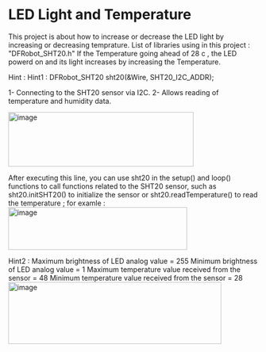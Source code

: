 # LED Light and Temperature

This project is about how to increase or decrease the LED light by increasing or decreasing temprature.
List of libraries using in this project :
"DFRobot_SHT20.h"
If the Temperature going ahead of 28 c , the LED powerd on and its light increases by increasing the Temperature.

Hint :
Hint1 : DFRobot_SHT20 sht20(&Wire, SHT20_I2C_ADDR); 

1- Connecting to the SHT20 sensor via I2C.
2- Allows reading of temperature and humidity data.

<img width="373" height="110" alt="image" src="https://github.com/user-attachments/assets/1d95865b-1877-4e47-b8c3-79b4bf621309" />

After executing this line, you can use sht20 in the setup() and loop() functions to call functions related to the SHT20 sensor, such as sht20.initSHT20() to initialize the sensor or sht20.readTemperature() to read the temperature ; for examle :
<img width="360" height="86" alt="image" src="https://github.com/user-attachments/assets/b029ddbc-6bda-40fc-97e8-e5aa8a80b15c" />

Hint2 :
Maximum brightness of LED analog value = 255 
Minimum brightness of LED analog value = 1
Maximum temperature value received from the sensor = 48
Minimum temperature value received from the sensor = 28
<img width="429" height="125" alt="image" src="https://github.com/user-attachments/assets/994fd7b5-dd2f-455f-bb7f-ac2efd0016ed" />


